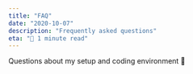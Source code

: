 ```yaml
---
title: "FAQ"
date: "2020-10-07"
description: "Frequently asked questions"
eta: "🍣 1 minute read"
---
```


Questions about my setup and coding environment 👥
